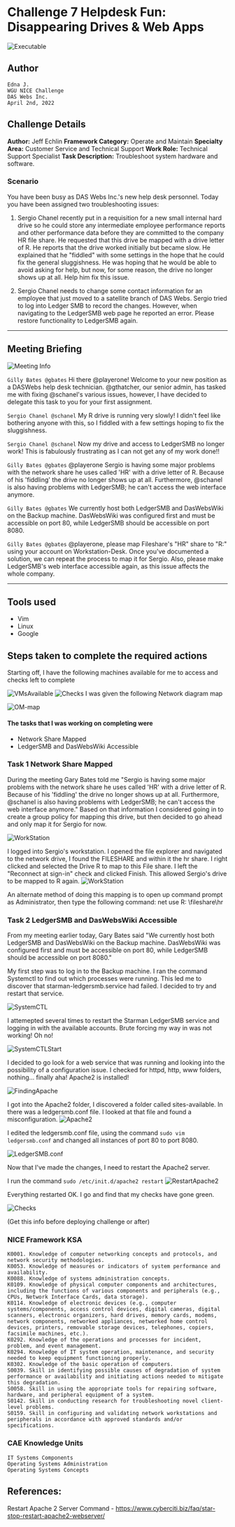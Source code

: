 # Challenge 7  Helpdesk Fun: Disappearing Drives & Web Apps

![Executable](../Event/NICE7.png)

## Author
    Edna J.
    WGU NICE Challenge
    DAS Webs Inc.
    April 2nd, 2022

## Challenge Details
**Author:** Jeff Echlin
**Framework Category:** Operate and Maintain
**Specialty Area:** Customer Service and Technical Support
**Work Role:** Technical Support Specialist
**Task Description:** Troubleshoot system hardware and software.


### Scenario
You have been busy as DAS Webs Inc.'s new help desk personnel. Today you have been assigned two troubleshooting issues:

1. Sergio Chanel recently put in a requisition for a new small internal hard drive so he could store any intermediate employee performance reports and other performance data before they are committed to the company HR file share. He requested that this drive be mapped with a drive letter of R. He reports that the drive worked initially but became slow. He explained that he "fiddled" with some settings in the hope that he could fix the general sluggishness. He was hoping that he would be able to avoid asking for help, but now, for some reason, the drive no longer shows up at all. Help him fix this issue.

2. Sergio Chanel needs to change some contact information for an employee that just moved to a satellite branch of DAS Webs. Sergio tried to log into Ledger SMB to record the changes. However, when navigating to the LedgerSMB web page he reported an error. Please restore functionality to LedgerSMB again.


-----
## Meeting Briefing

![Meeting Info](./images/Meeting.PNG)


`Gilly Bates @gbates`
Hi there @playerone! Welcome to your new position as a DASWebs help desk technician. @gthatcher, our senior admin, has tasked me with fixing @schanel's various issues, however, I have decided to delegate this task to you for your first assignment.

`Sergio Chanel @schanel`
My R drive is running very slowly! I didn't feel like bothering anyone with this, so I fiddled with a few settings hoping to fix the sluggishness.

`Sergio Chanel @schanel`
Now my drive and access to LedgerSMB no longer work! This is fabulously frustrating as I can not get any of my work done!!

`Gilly Bates @gbates`
@playerone Sergio is having some major problems with the network share he uses called 'HR' with a drive letter of R. Because of his 'fiddling' the drive no longer shows up at all. Furthermore, @schanel is also having problems with LedgerSMB; he can't access the web interface anymore.

`Gilly Bates @gbates`
We currently host both LedgerSMB and DasWebsWiki on the Backup machine. DasWebsWiki was configured first and must be accessible on port 80, while LedgerSMB should be accessible on port 8080.

`Gilly Bates @gbates`
@playerone, please map Fileshare's "HR" share to "R:" using your account on Workstation-Desk. Once you've documented a solution, we can repeat the process to map it for Sergio. Also, please make LedgerSMB's web interface accessible again, as this issue affects the whole company.


---
## Tools used

 - Vim
 - Linux
 - Google


## Steps taken to complete the required actions

Starting off, I have the following machines available for me to access and checks left to complete

![VMsAvailable](./images/VMs-available.PNG)
![Checks](./images/Checks.PNG)
I was given the following Network diagram map

![OM-map](./images/OM2-map.jpg)

#### The tasks that I was working on completing were
 - Network Share Mapped
 - LedgerSMB and DasWebsWiki Accessible



### Task 1 Network Share Mapped

During the meeting Gary Bates told me "Sergio is having some major problems with the network share he uses called 'HR' with a drive letter of R. Because of his 'fiddling' the drive no longer shows up at all. Furthermore, @schanel is also having problems with LedgerSMB; he can't access the web interface anymore." Based on that information I considered going in to create a group policy for mapping this drive, but then decided to go ahead and only map it for Sergio for now.

![WorkStation](./images/Workstation.PNG)

I logged into Sergio's workstation. I opened the file explorer and navigated to the network drive, I found the FILESHARE and within it the hr share. 
I right clicked and selected the Drive R to map to this File share. I left the "Reconnect at sign-in" check and clicked Finish. This allowed Sergio's drive to be mapped to R again.
![WorkStation](./images/WorkstationMaptoR.PNG)

An alternate method of doing this mapping is to open up command prompt as Administrator, then type the following command:
net use R: \\fileshare\hr

### Task 2 	LedgerSMB and DasWebsWiki Accessible

From my meeting earlier today, Gary Bates said "We currently host both LedgerSMB and DasWebsWiki on the Backup machine. DasWebsWiki was configured first and must be accessible on port 80, while LedgerSMB should be accessible on port 8080." 

My first step was to log in to the Backup machine. I ran the command Systemctl to find out which processes were running. This led me to discover that starman-ledgersmb.service had failed. I decided to try and restart that service.

![SystemCTL](./images/SystemCTLBackUp.PNG)

I attemepted several times to restart the Starman LedgerSMB service and logging in with the available accounts. Brute forcing my way in was not working! Oh no!

![SystemCTLStart](./images/SystemCTLStartAttempt.PNG)

I decided to go look for a web service that was running and looking into the possibility of a configuration issue. I checked for httpd, http, www folders, nothing... finally aha! Apache2 is installed!

![FindingApache](./images/BackupFindApache.PNG)

I got into the Apache2 folder, I discovered a folder called sites-available. In there was a ledgersmb.conf file. I looked at that file and found a misconfiguration.
![Apache2](./images/InsideApache2.PNG)

I edited the ledgersmb.conf file, using the command `sudo vim ledgersmb.conf` and changed all instances of port 80 to port 8080.

![LedgerSMB.conf](./images/ledgersmbDotConFile.PNG)

Now that I've made the changes, I need to restart the Apache2 server.

I run the command `sudo /etc/init.d/apache2 restart`
![RestartApache2](./images/RestartApache2Server.PNG)

Everything restarted OK. I go and find that my checks have gone green.

![Checks](./images/CheckMarks.PNG)

(Get this info before deploying challenge or after)
### NICE Framework KSA
    K0001. Knowledge of computer networking concepts and protocols, and network security methodologies.
    K0053. Knowledge of measures or indicators of system performance and availability.
    K0088. Knowledge of systems administration concepts.
    K0109. Knowledge of physical computer components and architectures, including the functions of various components and peripherals (e.g., CPUs, Network Interface Cards, data storage).
    K0114. Knowledge of electronic devices (e.g., computer systems/components, access control devices, digital cameras, digital scanners, electronic organizers, hard drives, memory cards, modems, network components, networked appliances, networked home control devices, printers, removable storage devices, telephones, copiers, facsimile machines, etc.).
    K0292. Knowledge of the operations and processes for incident, problem, and event management.
    K0294. Knowledge of IT system operation, maintenance, and security needed to keep equipment functioning properly.
    K0302. Knowledge of the basic operation of computers.
    S0039. Skill in identifying possible causes of degradation of system performance or availability and initiating actions needed to mitigate this degradation.
    S0058. Skill in using the appropriate tools for repairing software, hardware, and peripheral equipment of a system.
    S0142. Skill in conducting research for troubleshooting novel client-level problems.
    S0159. Skill in configuring and validating network workstations and peripherals in accordance with approved standards and/or specifications.


### CAE Knowledge Units
    IT Systems Components
    Operating Systems Administration
    Operating Systems Concepts

## References:

Restart Apache 2 Server Command - https://www.cyberciti.biz/faq/star-stop-restart-apache2-webserver/